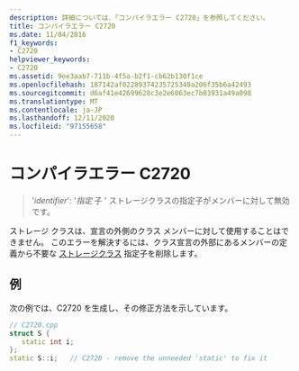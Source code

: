 ```yaml
---
description: 詳細については、「コンパイラエラー C2720」を参照してください。
title: コンパイラエラー C2720
ms.date: 11/04/2016
f1_keywords:
- C2720
helpviewer_keywords:
- C2720
ms.assetid: 9ee3aab7-711b-4f5a-b2f1-cb62b130f1ce
ms.openlocfilehash: 187142af02289374235725340a206f35b6a42493
ms.sourcegitcommit: d6af41e42699628c3e2e6063ec7b03931a49a098
ms.translationtype: MT
ms.contentlocale: ja-JP
ms.lasthandoff: 12/11/2020
ms.locfileid: "97155658"
---
```

# <a name="compiler-error-c2720"></a>コンパイラエラー C2720

> '*identifier*': '*指定* 子 ' ストレージクラスの指定子がメンバーに対して無効です。

ストレージ クラスは、宣言の外側のクラス メンバーに対して使用することはできません。 このエラーを解決するには、クラス宣言の外部にあるメンバーの定義から不要な [ストレージクラス](../../cpp/storage-classes-cpp.md) 指定子を削除します。

## <a name="example"></a>例

次の例では、C2720 を生成し、その修正方法を示しています。

```cpp
// C2720.cpp
struct S {
   static int i;
};
static S::i;   // C2720 - remove the unneeded 'static' to fix it
```
